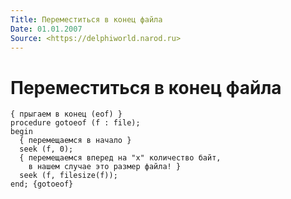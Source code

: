 ```yaml
---
Title: Переместиться в конец файла
Date: 01.01.2007
Source: <https://delphiworld.narod.ru>
---
```



Переместиться в конец файла
===========================

    { прыгаем в конец (eof) }
    procedure gotoeof (f : file);
    begin
      { перемещаемся в начало }
      seek (f, 0);
      { перемещаемся вперед на "x" количество байт,
        в нашем случае это размер файла! }
      seek (f, filesize(f));
    end; {gotoeof}

